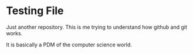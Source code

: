 # Testing File

Just another repository. This is me trying to understand how github and git works. 

It is basically a PDM of the computer science world. 
